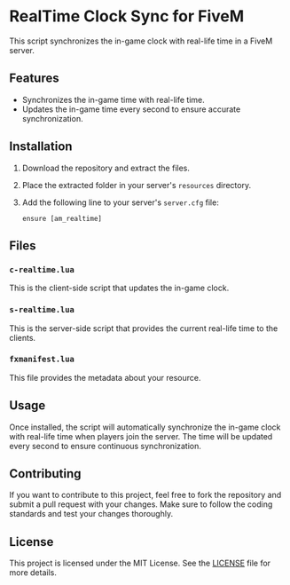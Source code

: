 # RealTime Clock Sync for FiveM

This script synchronizes the in-game clock with real-life time in a FiveM server.

## Features

- Synchronizes the in-game time with real-life time.
- Updates the in-game time every second to ensure accurate synchronization.

## Installation

1. Download the repository and extract the files.
2. Place the extracted folder in your server's `resources` directory.
3. Add the following line to your server's `server.cfg` file:

   ```
   ensure [am_realtime]
   ```

## Files

### `c-realtime.lua`

This is the client-side script that updates the in-game clock.

### `s-realtime.lua`

This is the server-side script that provides the current real-life time to the clients.

### `fxmanifest.lua`

This file provides the metadata about your resource.

## Usage

Once installed, the script will automatically synchronize the in-game clock with real-life time when players join the server. The time will be updated every second to ensure continuous synchronization.

## Contributing

If you want to contribute to this project, feel free to fork the repository and submit a pull request with your changes. Make sure to follow the coding standards and test your changes thoroughly.

## License

This project is licensed under the MIT License. See the [LICENSE](LICENSE) file for more details.
